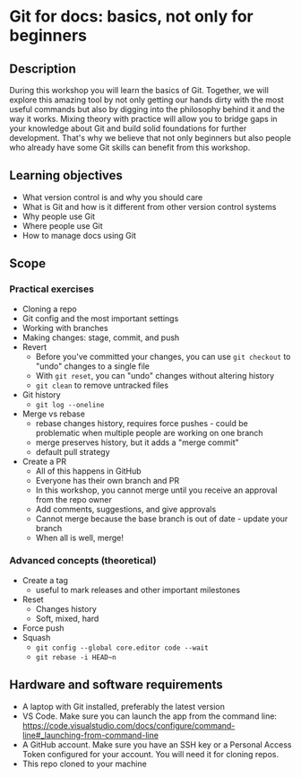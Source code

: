 # Git for docs: basics, not only for beginners

## Description

During this workshop you will learn the basics of Git. Together, we will explore
this amazing tool by not only getting our hands dirty with the most useful
commands but also by digging into the philosophy behind it and the way it works.
Mixing theory with practice will allow you to bridge gaps in your knowledge
about Git and build solid foundations for further development. That's why we
believe that not only beginners but also people who already have some Git skills
can benefit from this workshop.

## Learning objectives

- What version control is and why you should care
- What is Git and how is it different from other version control systems
- Why people use Git
- Where people use Git
- How to manage docs using Git

## Scope

### Practical exercises

- Cloning a repo
- Git config and the most important settings
- Working with branches
- Making changes: stage, commit, and push
- Revert
  - Before you've committed your changes, you can use `git checkout` to "undo"
    changes to a single file
  - With `git reset`, you can "undo" changes without altering history
  - `git clean` to remove untracked files
- Git history
  - `git log --oneline`
- Merge vs rebase
  - rebase changes history, requires force pushes - could be problematic when
    multiple people are working on one branch
  - merge preserves history, but it adds a "merge commit"
  - default pull strategy
- Create a PR
  - All of this happens in GitHub
  - Everyone has their own branch and PR
  - In this workshop, you cannot merge until you receive an approval from the
    repo owner
  - Add comments, suggestions, and give approvals
  - Cannot merge because the base branch is out of date - update your branch
  - When all is well, merge!

### Advanced concepts (theoretical)

- Create a tag
  - useful to mark releases and other important milestones
- Reset
  - Changes history
  - Soft, mixed, hard
- Force push
- Squash
  - `git config --global core.editor code --wait`
  - `git rebase -i HEAD~n`

## Hardware and software requirements

- A laptop with Git installed, preferably the latest version
- VS Code. Make sure you can launch the app from the command line:
  https://code.visualstudio.com/docs/configure/command-line#_launching-from-command-line
- A GitHub account. Make sure you have an SSH key or a Personal Access Token
  configured for your account. You will need it for cloning repos.
- This repo cloned to your machine
